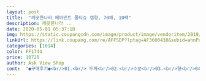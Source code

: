```yaml
---
layout: post 
title:  "깨끗한나라 페퍼민트 물티슈 캡형, 70매, 10팩" 
description: 깨끗한나라 ..
date: 2020-05-01 05:37:18 
img: https://static.coupangcdn.com/image/product/image/vendoritem/2019/05/07/3059399258/12d2adeb-b976-4327-bb4c-0a02478428bc.jpg 
linkUrl: https://link.coupang.com/re/AFFSDP?lptag=AF3600438&subid=ahnPublicAsk&pageKey=2892958&itemId=12992372&vendorItemId=3059399258&traceid=V0-113-360e5993aa7cb8e7 
categories: [1014] 
color: FF1744 
price: 10720 
author: Ask View Shop 
cont:  "●구매후기●<br/>01.<br/> 두께<br/>02.<br/>수분<br/>03.<br/>향<br/>04.<br/>포장/용기<br/>가격을 생각하면 이 정도면 훌륭해요.<br/><br/>가격이 아주 저렴한 건 아니지만<br/>가격이 요즘 다른 제품에 비해 저렴한 편은 아니에요.<br/><br/>가끔 물기가 너무 많은 물티슈나 너무 건조한 물티슈를 사용하게되면 찝찝하거나 이럴거면 그냥 티슈를 쓰지 싶을때가 있었는데 이거는 전혀 그렇지 않더라고요.<br/><br/>가성비 더 좋은 제품들 구입하시는게 좋을거에요.<br/><br/>가성비로 저렴하게 파는 제품들도 많은데<br/>개봉하니 시원한 페퍼민트 향도 나고 이거 왜 쓰시는지 알거같더라고요.<br/><br/>겉포장도 튼튼해서 터지거나 할일도 없을거 같고요.<br/><br/>너무 많으면 닦을 때 흥건해서 불편하고<br/>더 두꺼운 제품들도 많지만<br/>도톰해서 다양한 용도로 쓰기편해요.<br/><br/>두께나 얇거나 뭐 이런 단점들이<br/>딱 사용하기 편한 정도인 것 같아요.<br/><br/>물기는 너무 흥건하지도 적지도 않고 적당해요.<br/><br/>물기도 많지않고 딱 적당합니다.<br/><br/>물티슈 구입할 때 고민없이 선택하는 제품입니다.<br/><br/>물티슈 깔끔하게 사용하려면 개봉후 한달내에 사용 권장하던대 이 제품은 70매짜리여서 날짜 지나고 사용할일은 없을것같습니다.<br/><br/>반대로 청소 편하게 물기 많은 거 좋아하는 분들도 있고<br/>부족하면 잘 안닦이는데<br/>뽑아쓰기도 잘되고 뚜껑도 잘 닫혀서 밀봉이 잘되요.<br/><br/>사람에 따라 향 없는 제품이 좋은 분들도 있을 거에요.<br/><br/>수분도 너무 넘치거나 모자르거나 하지 않고<br/>스트레스 받을 일이 없습니다.<br/><br/>신경쓰일 정도는 아니고 살짝 납니다.<br/><br/>아예 무향 제품 보다는 이게 좋더라고요.<br/><br/>얇은 티슈 신경 안쓰는 분들은<br/>엠보싱이 아니어도 티슈가 아주 촘촘하게 되어있어서 이물질 닦을때 손이 묻을 염려도 없어보이네요^^<br/>역시 이런저런 물티슈 사용해보면<br/>이 제품만 찾게 되네요.<br/><br/>이 제품은 딱 적당해요.<br/><br/>이변이 없는한 이제품 계속 사용할 거에요.<br/><br/>잘 닦이고 닦고 나서 잘 마르는 편이에요.<br/><br/>잘 닫히고 잘열리고 티슈 잘 뽑히고<br/>재구매 계속 할 것 같아요.<br/><br/>저는 엠보싱만 쓰는 편인데 새로오신 사무장님께서 이거만 쓰신다고하셔서 이거로 사드리고 저도 하나 써봤습니다.<br/><br/>저렴이들은 물기가 너무 많거나<br/>저렴한 가격임에도 구입을 망설이게하죠.<br/><br/>캡형태로 사용과 보관이 편리합니다.<br/><br/>케이스 품질도 좋아서 다 사용할 때 까지<br/>테잎으로만 봉인하는 제품 보다는 확실히 좋아요.<br/><br/>품질대비 적당하다고 생각합니다.<br/><br/>한장당 가격은 다른거보다 살짝 높지만 그래도 만족하고 쓸수 있을거 같아요!<br/>항상 사용하는 제품입니다.<br/><br/>향은 살짝 시원한 향이 나는데<br/>허브향이 은은하게 풍겨요.<br/><br/>" 
---
```

